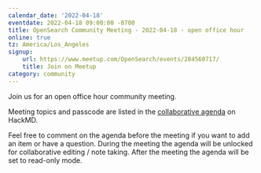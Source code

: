 ```yaml
---
calendar_date: '2022-04-18'
eventdate: 2022-04-18 09:00:00 -0700
title: OpenSearch Community Meeting - 2022-04-18 - open office hour
online: true
tz: America/Los_Angeles
signup:
    url: https://www.meetup.com/OpenSearch/events/284560717/
    title: Join on Meetup
category: community
---
```


Join us for an open office hour community meeting.

Meeting topics and passcode are listed in the [collaborative agenda](https://hackmd.io/@HmdZWaVnQU6M8icdvC5TwQ/SkmA08KZ5) on HackMD.

Feel free to comment on the agenda before the meeting if you want to add an item or have a question.
During the meeting the agenda will be unlocked for collaborative editing / note taking. After the meeting the agenda will be set to read-only mode.

